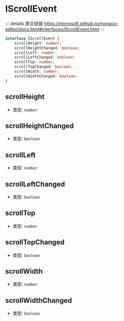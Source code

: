 # IScrollEvent

<backTop />
        
::: details 原文链接
https://microsoft.github.io/monaco-editor/docs.html#interfaces/IScrollEvent.html
:::

```ts
interface IScrollEvent {
    scrollHeight: number;
    scrollHeightChanged: boolean;
    scrollLeft: number;
    scrollLeftChanged: boolean;
    scrollTop: number;
    scrollTopChanged: boolean;
    scrollWidth: number;
    scrollWidthChanged: boolean;
}
```

## scrollHeight
- 类型: `number`


## scrollHeightChanged
- 类型: `boolean`


## scrollLeft
- 类型: `number`


## scrollLeftChanged
- 类型: `boolean`


## scrollTop
- 类型: `number`


## scrollTopChanged
- 类型: `boolean`


## scrollWidth
- 类型: `number`


## scrollWidthChanged
- 类型: `boolean`

